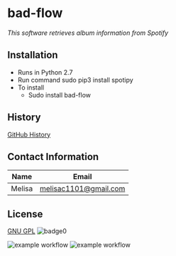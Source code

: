 # bad-flow
*This software retrieves album information from Spotify*

## Installation
* Runs in Python 2.7
* Run command sudo pip3 install spotipy
* To install
  * Sudo install bad-flow 


## History
[GitHub History](http://github.com)

## Contact Information
Name         | Email
------------ | -------------------------
Melisa       | melisac1101@gmail.com

## License
[GNU GPL](license)
![badge0](https://img.shields.io/static/v1?label=License&message=GNU&color=<BLUE>)

![example workflow](https://github.com/melisa-calderon/bad-flow/actions/workflows/check.yaml/badge.svg)
![example workflow](https://github.com/melisa-calderon/bad-flow/actions/workflows/qa.yaml/badge.svg)
